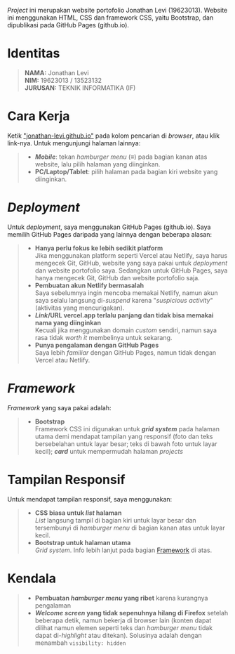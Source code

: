 *Project* ini merupakan website portofolio Jonathan Levi (19623013). Website ini menggunakan HTML, CSS dan framework CSS, yaitu Bootstrap, dan dipublikasi pada GitHub Pages (github.io).

# Identitas
> **NAMA:** Jonathan Levi  
> **NIM:** 19623013 / 13523132  
> **JURUSAN:** TEKNIK INFORMATIKA (IF)  

# Cara Kerja
Ketik <a href="https://jonathan-levi.github.io" target=_blank>"jonathan-levi.github.io"</a> pada kolom pencarian di *browser*, atau klik link-nya. Untuk mengunjungi halaman lainnya:
>- ***Mobile***: tekan *hamburger menu* (≡) pada bagian kanan atas website, lalu pilih halaman yang diinginkan.
> - **PC/Laptop/Tablet**: pilih halaman pada bagian kiri website yang diinginkan.

# *Deployment*
Untuk *deployment*, saya menggunakan GitHub Pages (github.io). Saya memilih  GitHub Pages daripada yang lainnya dengan beberapa alasan:
> - **Hanya perlu fokus ke lebih sedikit platform**  
Jika menggunakan platform seperti Vercel atau Netlify, saya harus mengecek Git, GitHub, website yang saya pakai untuk *deployment* dan website portofolio saya. Sedangkan untuk GitHub Pages, saya hanya mengecek Git, GitHub dan website portofolio saja.
> - **Pembuatan akun Netlify bermasalah**  
Saya sebelumnya ingin mencoba memakai Netlify, namun akun saya selalu langsung di-*suspend* karena "*suspicious activity*" (aktivitas yang mencurigakan).
> - ***Link*/URL vercel.app terlalu panjang dan tidak bisa memakai nama yang diinginkan**  
Kecuali jika menggunakan domain *custom* sendiri, namun saya rasa tidak *worth it* membelinya untuk sekarang.
> - **Punya pengalaman dengan GitHub Pages**  
Saya lebih *familiar* dengan GitHub Pages, namun tidak dengan Vercel atau Netlify.

# *Framework*
*Framework* yang saya pakai adalah:
> - **Bootstrap**  
  Framework CSS ini digunakan untuk ***grid system*** pada halaman utama demi mendapat tampilan yang responsif (foto dan teks bersebelahan untuk layar besar; teks di bawah foto untuk layar kecil); **_card_** untuk mempermudah halaman *projects*

# Tampilan Responsif
Untuk mendapat tampilan responsif, saya menggunakan:
> - **CSS biasa untuk *list* halaman**  
*List* langsung tampil di bagian kiri untuk layar besar dan tersembunyi di *hamburger menu* di bagian kanan atas untuk layar kecil.
> - **Bootstrap untuk halaman utama**  
*Grid system*. Info lebih lanjut pada bagian [Framework](#framework) di atas.

# Kendala
> - **Pembuatan *hamburger menu* yang ribet** karena kurangnya pengalaman
> - ***Welcome screen* yang tidak sepenuhnya hilang di Firefox** setelah beberapa detik, namun bekerja di browser lain (konten dapat dilihat namun elemen seperti teks dan *hamburger menu* tidak dapat di-*highlight* atau ditekan). Solusinya adalah dengan menambah `visibility: hidden`